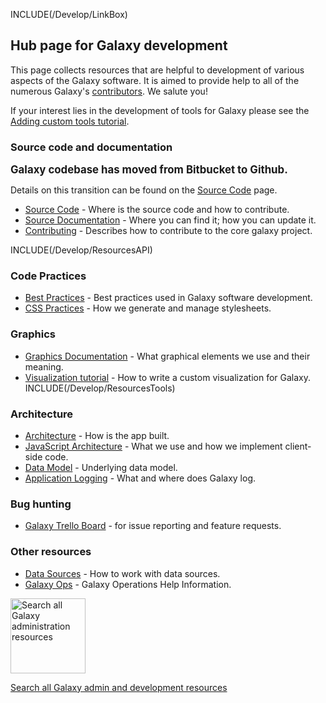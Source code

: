 INCLUDE(/Develop/LinkBox)

## Hub page for Galaxy development

This page collects resources that are helpful to development of various aspects of the Galaxy software. It is aimed to provide help to all of the numerous Galaxy's [contributors](https://www.openhub.net/p/galaxybx/contributors/summary). We salute you!

If your interest lies in the development of tools for Galaxy please see the [Adding custom tools tutorial](/Admin/Tools/AddToolTutorial).

### Source code and documentation

<span style="font-size: larger;"> **Galaxy codebase has moved from Bitbucket to Github.** </span>

Details on this transition can be found on the [Source Code](/Develop/SourceCode) page.

* [Source Code](/Develop/SourceCode) - Where is the source code and how to contribute.
* [Source Documentation](SourceDoc) - Where you can find it; how you can update it.
* [Contributing](https://github.com/galaxyproject/galaxy/blob/dev/CONTRIBUTING) - Describes how to contribute to the core galaxy project.

INCLUDE(/Develop/ResourcesAPI)

### Code Practices
* [Best Practices](BestPractices) - Best practices used in Galaxy software development.
* [CSS Practices](CSS) - How we generate and manage stylesheets.

### Graphics
* [Graphics Documentation](/Develop/Graphics) - What graphical elements we use and their meaning.
* [Visualization tutorial](/Develop/Visualizations) - How to write a custom visualization for Galaxy.
INCLUDE(/Develop/ResourcesTools)

### Architecture
* [Architecture](Architecture) - How is the app built.
* [JavaScript Architecture](JSA) - What we use and how we implement client-side code.
* [Data Model](/Admin/Internals/DataModel) - Underlying data model.
* [Application Logging](/Admin/Internals/ApplicationLogging) - What and where does Galaxy log.

### Bug hunting
* [Galaxy Trello Board](/Issues) - for issue reporting and feature requests.

### Other resources
* [Data Sources](/Admin/Internals/DataSources) - How to work with data sources.
* [Galaxy Ops](/Admin/Internals/GalaxyOps) - Galaxy Operations Help Information.

<div class='center'>
<a href='http://galaxyproject.org/search/getgalaxy'><img src='/Images/Logos/GetGalaxySearch.png' alt='Search all Galaxy administration resources' width="120" /></a>

[Search all Galaxy admin and development resources](http://galaxyproject.org/search/getgalaxy)
</div>
